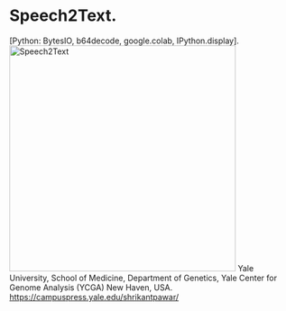 # Speech2Text.
[Python: BytesIO, b64decode, google.colab, IPython.display].
<img width="401" alt="Speech2Text" src="https://github.com/spawar2/Speech2Text/assets/25118302/25b46985-16a5-479c-a9f9-c739ee22f92e">
Yale University, School of Medicine, Department of Genetics, Yale Center for Genome Analysis (YCGA) New Haven, USA.
https://campuspress.yale.edu/shrikantpawar/
